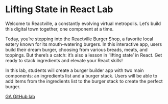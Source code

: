 # Lifting State in React Lab

Welcome to Reactville, a constantly evolving virtual metropolis. Let’s build this digital town together, one component at a time.

Today, you’re stepping into the Reactville Burger Shop, a favorite local eatery known for its mouth-watering burgers. In this interactive app, users build their dream burger, choosing from various breads, meats, and toppings. But there’s a catch: it’s also a lesson in ‘lifting state’ in React. Get ready to stack ingredients and elevate your React skills!

In this lab, students will create a burger builder app with two main components: an ingredients list and a burger stack. Users will be able to add items from the ingredients list to the burger stack to create the perfect burger.

[GA GitHub lab](https://pages.git.generalassemb.ly/modular-curriculum-all-courses/lifting-state-in-react-lab/canvas-landing-pages/seb.html)
